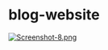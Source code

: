 # blog-website

[![Screenshot-8.png](https://i.postimg.cc/c1zx47Rh/Screenshot-8.png)](https://postimg.cc/hh9W2d3Q)
